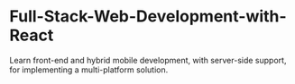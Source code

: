 # Full-Stack-Web-Development-with-React
Learn front-end and hybrid mobile development, with server-side support, for implementing a multi-platform solution.
